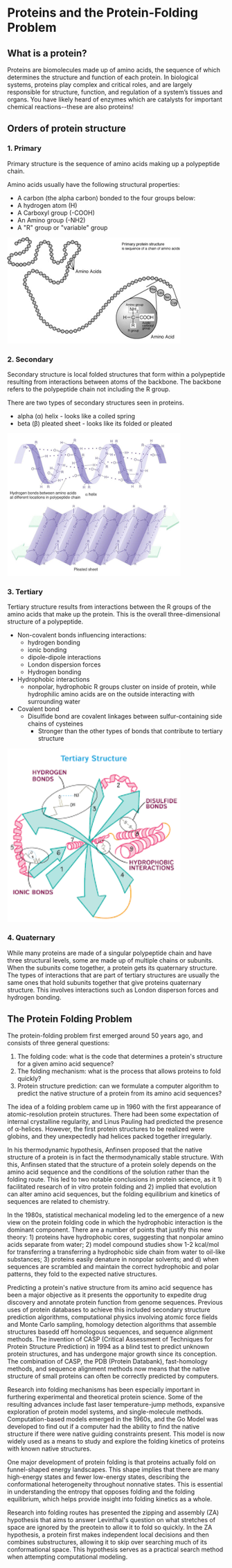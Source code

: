 # Proteins and the Protein-Folding Problem
## What is a protein? 
Proteins are biomolecules made up of amino acids, the sequence of which determines the structure and function of each protein. In biological systems, proteins play complex and critical roles, and are largely responsible for structure, function, and regulation of a system’s tissues and organs. You have likely heard of enzymes which are catalysts for important chemical reactions--these are also proteins! 

## Orders of protein structure
### 1. Primary
Primary structure is the sequence of amino acids making up a polypeptide chain. 

Amino acids usually have the following structural properties:
- A carbon (the alpha carbon) bonded to the four groups below:
- A hydrogen atom (H)
- A Carboxyl group (-COOH)
- An Amino group (-NH2)
- A "R" group or "variable" group  

<img src="./docs/assets/primarystructure.png" alt="Primary Structure Image" width="400"/>

### 2. Secondary
Secondary structure is local folded structures that form within a polypeptide resulting from interactions between atoms of the backbone. The backbone refers to the polypeptide chain not including the R group.  

There are two types of secondary structures seen in proteins.
- alpha (α) helix - looks like a coiled spring
- beta (β) pleated sheet - looks like its folded or pleated 

<img src="./docs/assets/alpha_beta.jpeg" alt="Secondary Structures Image" width="400"/>

### 3. Tertiary
Tertiary structure results from interactions between the R groups of the amino acids that make up the protein. This is the overall three-dimensional structure of a polypeptide. 
- Non-covalent bonds influencing interactions:
  - hydrogen bonding
  - ionic bonding
  - dipole-dipole interactions
  - London dispersion forces 
  - Hydrogen bonding 
- Hydrophobic interactions
  - nonpolar, hydrophobic R groups cluster on inside of protein, while hydrophilic amino acids are on the outside interacting with surrounding water
- Covalent bond
  - Disulfide bond are covalent linkages between sulfur-containing side chains of cysteines
    - Stronger than the other types of bonds that contribute to tertiary structure

<img src="./docs/assets/tertiary.png" alt="Tertiary Structures Image" width="400"/>

### 4. Quaternary
While many proteins are made of a singular polypeptide chain and have three structural levels, some are made up of multiple chains or subunits. When the subunits come together, a protein gets its quaternary structure. The types of interactions that are part of tertiary structures are usually the same ones that hold subunits together that give proteins quaternary structure. This involves interactions such as London disperson forces and hydrogen bonding.  

## The Protein Folding Problem  
The protein-folding problem first emerged around 50 years ago, and consists of three general questions:
1. The folding code: what is the code that determines a protein's structure for a given amino acid sequence?
2. The folding mechanism: what is the process that allows proteins to fold quickly?
3. Protein structure prediction: can we formulate a computer algorithm to predict the native structure of a protein from its amino acid sequences?

The idea of a folding problem came up in 1960 with the first appearance of atomic-resolution protein structures. There had been some expectation of internal crystalline regularity, and Linus Pauling had predicted the presence of α-helices. However, the first protein structures to be realized were globins, and they unexpectedly had helices packed together irregularly. 

In his thermodynamic hypothesis, Anfinsen proposed that the native structure of a protein is in fact the thermodynamically stable structure. With this, Anfinsen stated that the structure of a protein solely depends on the amino acid sequence and the conditions of the solution rather than the folding route. This led to two notable conclusions in protein science, as it 1) facilitated research of in vitro protein folding and 2) implied that evolution can alter amino acid sequences, but the folding equilibrium and kinetics of sequences are related to chemistry. 

In the 1980s, statistical mechanical modeling led to the emergence of a new view on the protein folding code in which the hydrophobic interaction is the dominant component. There are a number of points that justify this new theory: 1) proteins have hydrophobic cores, suggesting that nonpolar amino acids separate from water; 2) model compound studies show 1-2 kcal/mol for transferring a transferring a hydrophobic side chain from water to oil-like substances; 3) proteins easily denature in nonpolar solvents; and d) when sequences are scrambled and maintain the correct hydrophobic and polar patterns, they fold to the expected native structures.

Predicting a protein's native structure from its amino acid sequence has been a major objective as it presents the opportunity to expedite drug discovery and annotate protein function from genome sequences. Previous uses of protein databases to achieve this included secondary structure prediction algorithms, computational physics involving atomic force fields and Monte Carlo sampling, homology detection algorithms that assemble structures basedd off homologous sequences, and sequence alignment methods. The invention of CASP (Critical Assessment of Techniques for Protein Structure Prediction) in 1994 as a blind test to predict unknown protein structures, and has undergone major growth since its conception. The combination of CASP, the PDB (Protein Databank), fast-homology methods, and sequence alignment methods now means that the native structure of small proteins can often be correctly predicted by computers.

Research into folding mechanisms has been especially important in furthering experimental and theoretical protein science. Some of the resulting advances include fast laser temperature-jump methods, expansive exploration of protein model systems, and single-molecule methods. Computation-based models emerged in the 1960s, and the Go Model was developed to find out if a computer had the ability to find the native structure if there were native guiding constraints present. This model is now widely used as a means to study and explore the folding kinetics of proteins with known native structures.

One major development of protein folding is that proteins actually fold on funnel-shaped energy landscapes. This shape implies that there are many high-energy states and fewer low-energy states, describing the conformational heterogeneity throughout nonnative states. This is essential in understanding the entropy that opposes folding and the folding equilibrium, which helps provide insight into folding kinetics as a whole.

Research into folding routes has presented the zipping and assembly (ZA) hypothesis that aims to answer Levinthal's question on what stretches of space are ignored by the preotein to allow it to fold so quickly. In the ZA hypothesis, a protein first makes independent local decisions and then combines substructures, allowing it to skip over searching much of its conformational space. This hypothesis serves as a practical search method when attempting computational modeling.
